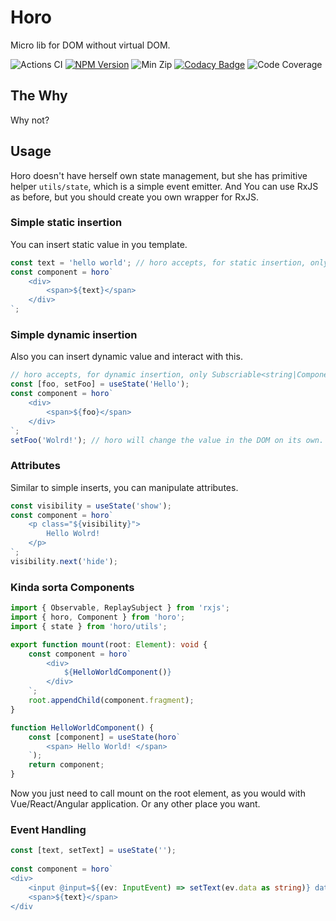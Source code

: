 # Horo
Micro lib for DOM without virtual DOM.

![Actions CI](https://github.com/lroskoshin/horo/actions/workflows/ci.yml/badge.svg)
[![NPM Version](https://www.npmjs.com/package/horojs)](https://img.shields.io/npm/v/horojs)
![Min Zip](https://img.shields.io/bundlephobia/minzip/horojs)
[![Codacy Badge](https://app.codacy.com/project/badge/Grade/a50f4489700e445aa5a9ce63ab1b315d)](https://www.codacy.com/gh/lroskoshin/horo/dashboard?utm_source=github.com&amp;utm_medium=referral&amp;utm_content=lroskoshin/horo&amp;utm_campaign=Badge_Grade)
![Code Coverage](https://img.shields.io/codecov/c/github/lroskoshin/horo/main)
## The Why
Why not?
## Usage
Horo doesn't have herself own state management, but she has primitive helper `utils/state`, which is a simple event emitter.
And You can use RxJS as before, but you should create you own wrapper for RxJS.
### Simple static insertion
You can insert static value in you template.
```typescript
const text = 'hello world'; // horo accepts, for static insertion, only strings
const component = horo`
    <div>
        <span>${text}</span>
    </div>
`;
```
### Simple dynamic insertion
Also you can insert dynamic value and interact with this.
```typescript
// horo accepts, for dynamic insertion, only Subscriable<string|Component>
const [foo, setFoo] = useState('Hello');
const component = horo`
    <div>
        <span>${foo}</span>
    </div>
`;
setFoo('Wolrd!'); // horo will change the value in the DOM on its own.
```
### Attributes
Similar to simple inserts, you can manipulate attributes. 
```typescript
const visibility = useState('show');
const component = horo`
    <p class="${visibility}">
        Hello Wolrd! 
    </p>
`;
visibility.next('hide');
```
### Kinda sorta Components
```typescript
import { Observable, ReplaySubject } from 'rxjs';
import { horo, Component } from 'horo';
import { state } from 'horo/utils';

export function mount(root: Element): void {
    const component = horo`
        <div>
            ${HelloWorldComponent()}
        </div>
    `;
    root.appendChild(component.fragment);
}

function HelloWorldComponent() {
    const [component] = useState(horo`
        <span> Hello World! </span>
    `);
    return component;
}
```
Now you just need to call mount on the root element, as you would with Vue/React/Angular application.
Or any other place you want.

### Event Handling
```typescript
const [text, setText] = useState('');
 
const component = horo`
<div>
    <input @input=${(ev: InputEvent) => setText(ev.data as string)} data-testid="input"></input>
    <span>${text}</span>
</div
```
